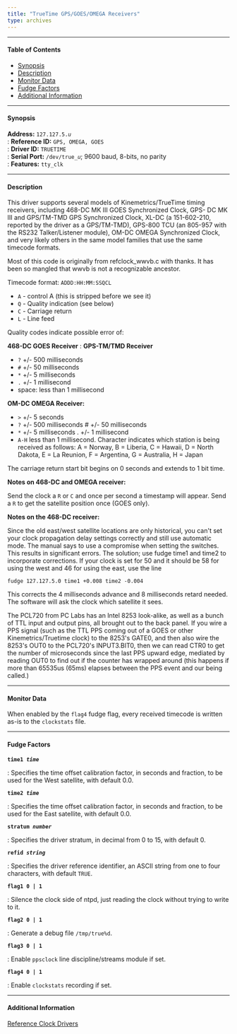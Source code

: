 ```yaml
---
title: "TrueTime GPS/GOES/OMEGA Receivers"
type: archives
---
```


* * *

#### Table of Contents

*   [Synopsis](/archives/3-5.93e/driver5/#synopsis)
*   [Description](/archives/3-5.93e/driver5/#description)
*   [Monitor Data](/archives/3-5.93e/driver5/#monitor-data)
*   [Fudge Factors](/archives/3-5.93e/driver5/#fudge-factors)
*   [Additional Information](/archives/3-5.93e/driver5/#additional-information)

* * *

#### Synopsis

**Address:** <code>127.127.5._u_</code>  
: **Reference ID:** <code>GPS, OMEGA, GOES</code>  
: **Driver ID:** <code>TRUETIME</code>  
: **Serial Port:** <code>/dev/true\__u_</code>; 9600 baud, 8-bits, no parity  
: **Features:** <code>tty_clk</code>

* * *

#### Description

This driver supports several models of Kinemetrics/TrueTime timing receivers, including 468-DC MK III GOES Synchronized Clock, GPS- DC MK III and GPS/TM-TMD GPS Synchronized Clock, XL-DC (a 151-602-210, reported by the driver as a GPS/TM-TMD), GPS-800 TCU (an 805-957 with the RS232 Talker/Listener module), OM-DC OMEGA Synchronized Clock, and very likely others in the same model families that use the same timecode formats.

Most of this code is originally from refclock_wwvb.c with thanks. It has been so mangled that wwvb is not a recognizable ancestor.

Timecode format: `ADDD:HH:MM:SSQCL` 

* `A` - control A (this is stripped before we see it) 
* `Q` - Quality indication (see below) 
* `C` - Carriage return 
* `L` - Line feed

Quality codes indicate possible error of:

**468-DC GOES Receiver** 
: **GPS-TM/TMD Receiver**

* `?` +/- 500 milliseconds 
* `#` +/- 50 milliseconds  
* `*` +/- 5 milliseconds 
* `.` +/- 1 millisecond  
* space: less than 1 millisecond

**OM-DC OMEGA Receiver:**

* `>` +/- 5 seconds  
* `?` +/- 500 milliseconds # +/- 50 milliseconds  
* `*` +/- 5 milliseconds . +/- 1 millisecond  
* `A-H` less than 1 millisecond. Character indicates which station is being received as follows:  A = Norway, B = Liberia, C = Hawaii, D = North Dakota, E = La Reunion, F = Argentina, G = Australia, H = Japan  

The carriage return start bit begins on 0 seconds and extends to 1 bit time.

**Notes on 468-DC and OMEGA receiver:**

Send the clock a <code>R</code> or <code>C</code> and once per second a timestamp will appear. Send a <code>R</code> to get the satellite position once (GOES only).

**Notes on the 468-DC receiver:**

Since the old east/west satellite locations are only historical, you can't set your clock propagation delay settings correctly and still use automatic mode. The manual says to use a compromise when setting the switches. This results in significant errors. The solution; use fudge time1 and time2 to incorporate corrections. If your clock is set for 50 and it should be 58 for using the west and 46 for using the east, use the line

`fudge 127.127.5.0 time1 +0.008 time2 -0.004`

This corrects the 4 milliseconds advance and 8 milliseconds retard needed. The software will ask the clock which satellite it sees.

The PCL720 from PC Labs has an Intel 8253 look-alike, as well as a bunch of TTL input and output pins, all brought out to the back panel. If you wire a PPS signal (such as the TTL PPS coming out of a GOES or other Kinemetrics/Truetime clock) to the 8253's GATE0, and then also wire the 8253's OUT0 to the PCL720's INPUT3.BIT0, then we can read CTR0 to get the number of microseconds since the last PPS upward edge, mediated by reading OUT0 to find out if the counter has wrapped around (this happens if more than 65535us (65ms) elapses between the PPS event and our being called.)

* * *

#### Monitor Data

When enabled by the <code>flag4</code> fudge flag, every received timecode is written as-is to the <code>clockstats</code> file.

* * *

#### Fudge Factors

<code>**time1 _time_**</code>

: Specifies the time offset calibration factor, in seconds and fraction, to be used for the West satellite, with default 0.0.

<code>**time2 _time_**</code>

:  Specifies the time offset calibration factor, in seconds and fraction, to be used for the East satellite, with default 0.0.

<code>**stratum _number_**</code>

: Specifies the driver stratum, in decimal from 0 to 15, with default 0.

<code>**refid _string_**</code>

: Specifies the driver reference identifier, an ASCII string from one to four characters, with default <code>TRUE</code>.

<code>**flag1 0 | 1**</code>

: Silence the clock side of ntpd, just reading the clock without trying to write to it.

<code>**flag2 0 | 1**</code>

: Generate a debug file <code>/tmp/true%d</code>.

<code>**flag3 0 | 1**</code>

: Enable <code>ppsclock</code> line discipline/streams module if set. 

<code>**flag4 0 | 1**</code>

: Enable <code>clockstats</code> recording if set.

* * *

#### Additional Information

[Reference Clock Drivers](/archives/3-5.93e/refclock)